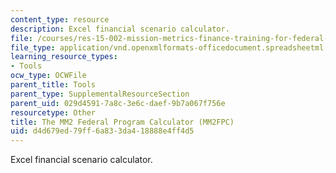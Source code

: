 ```yaml
---
content_type: resource
description: Excel financial scenario calculator.
file: /courses/res-15-002-mission-metrics-finance-training-for-federal-credit-program-professionals-summer-2016/d4d679ed79ff6a833da418888e4ff4d5_MM2FPC_ver1pt94.xlsx
file_type: application/vnd.openxmlformats-officedocument.spreadsheetml.sheet
learning_resource_types:
- Tools
ocw_type: OCWFile
parent_title: Tools
parent_type: SupplementalResourceSection
parent_uid: 029d4591-7a8c-3e6c-daef-9b7a067f756e
resourcetype: Other
title: The MM2 Federal Program Calculator (MM2FPC)
uid: d4d679ed-79ff-6a83-3da4-18888e4ff4d5
---
```

Excel financial scenario calculator.

